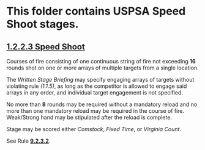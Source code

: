 # This folder contains USPSA Speed Shoot stages.

## [1.2.2.3 Speed Shoot](https://uspsa.org/rules)

Courses of fire consisting of one continuous string of fire not exceeding **16** rounds shot on one or more arrays of multiple targets from a single location.

The *Written Stage Briefing* may specify engaging arrays of targets without violating rule *(1.1.5)*, as long as the competitor is allowed to engage said arrays in any order, and individual target engagement is not specified.

No more than **8** rounds may be required without a mandatory reload and no more than one mandatory reload may be required in the course of fire. Weak/Strong hand may be stipulated after the reload is complete.

Stage may be scored either *Comstock*, *Fixed Time*, or *Virginia Count*.

See Rule [**9.2.3.2**](https://uspsa.org/rules).